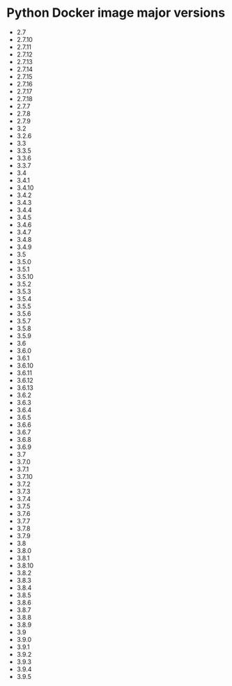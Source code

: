 # Python Docker image major versions
* 2.7
* 2.7.10
* 2.7.11
* 2.7.12
* 2.7.13
* 2.7.14
* 2.7.15
* 2.7.16
* 2.7.17
* 2.7.18
* 2.7.7
* 2.7.8
* 2.7.9
* 3.2
* 3.2.6
* 3.3
* 3.3.5
* 3.3.6
* 3.3.7
* 3.4
* 3.4.1
* 3.4.10
* 3.4.2
* 3.4.3
* 3.4.4
* 3.4.5
* 3.4.6
* 3.4.7
* 3.4.8
* 3.4.9
* 3.5
* 3.5.0
* 3.5.1
* 3.5.10
* 3.5.2
* 3.5.3
* 3.5.4
* 3.5.5
* 3.5.6
* 3.5.7
* 3.5.8
* 3.5.9
* 3.6
* 3.6.0
* 3.6.1
* 3.6.10
* 3.6.11
* 3.6.12
* 3.6.13
* 3.6.2
* 3.6.3
* 3.6.4
* 3.6.5
* 3.6.6
* 3.6.7
* 3.6.8
* 3.6.9
* 3.7
* 3.7.0
* 3.7.1
* 3.7.10
* 3.7.2
* 3.7.3
* 3.7.4
* 3.7.5
* 3.7.6
* 3.7.7
* 3.7.8
* 3.7.9
* 3.8
* 3.8.0
* 3.8.1
* 3.8.10
* 3.8.2
* 3.8.3
* 3.8.4
* 3.8.5
* 3.8.6
* 3.8.7
* 3.8.8
* 3.8.9
* 3.9
* 3.9.0
* 3.9.1
* 3.9.2
* 3.9.3
* 3.9.4
* 3.9.5
